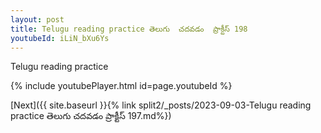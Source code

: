```yaml
---
layout: post
title: Telugu reading practice తెలుగు  చదవడం  ప్రాక్టీస్ 198
youtubeId: iLiN_bXu6Ys
---
```

 
 
Telugu reading practice
 
 
 
 
 


{% include youtubePlayer.html id=page.youtubeId %}
 
[Next]({{ site.baseurl }}{% link  split2/_posts/2023-09-03-Telugu reading practice తెలుగు  చదవడం  ప్రాక్టీస్ 197.md%})
 

